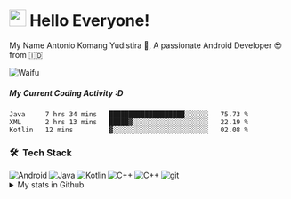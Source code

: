 <h1><img src="https://emojis.slackmojis.com/emojis/images/1531849430/4246/blob-sunglasses.gif?1531849430" width="30"/> Hello Everyone!</h1>

My Name Antonio Komang Yudistira :slightly_smiling_face:, A passionate Android Developer 😎 from :indonesia:

![Waifu](https://media.tenor.com/images/65c7440150143f89acf1c29bd31d26c1/tenor.gif)

##### My Current Coding Activity :D
<!--START_SECTION:waka-->
```text
Java     7 hrs 34 mins   ███████████████████░░░░░░   75.73 % 
XML      2 hrs 13 mins   █████▓░░░░░░░░░░░░░░░░░░░   22.19 % 
Kotlin   12 mins         ▓░░░░░░░░░░░░░░░░░░░░░░░░   02.08 % 
```
<!--END_SECTION:waka-->


### 🛠 &nbsp;Tech Stack
<img align="left" alt="Android"  src="https://img.shields.io/badge/-Android-3DDC84?style=flat-square&logo=android&logoColor=white"/>
<img align="left" alt="Java"  src="https://img.shields.io/badge/-Java-007396?style=flat-square&logo=java&logoColor=white"/>
<img align="left" alt="Kotlin"  src="https://img.shields.io/badge/-Kotlin-0095D5?style=flat-square&logo=kotlin&logoColor=white"/>
<img align="left" alt="C++"  src="https://img.shields.io/badge/-Google_Cloud_Platform-1a73e8?style=flat-square&logo=google-cloud&logoColor=white"/>
<img align="left" alt="C++"  src="https://img.shields.io/badge/-Firebase-ffca28?style=flat-square&logo=firebase&logoColor=white"/>
<img alt="git" src="https://img.shields.io/badge/-Git-F05032?style=flat-square&logo=git&logoColor=white" />

<details>
  <summary>My stats in Github</summary>
  <br>
  <img src="https://github-readme-stats.vercel.app/api?username=komangss&show_icons=true">
  <img src="https://github-profile-trophy.vercel.app/?username=komangss">
  <hr>
  <p align="left"><img align="left" src="https://github-readme-stats.vercel.app/api/top-langs?username=komangss&show_icons=true&locale=en&layout=compact&theme=radical" alt="vaulstein" /></p>
 <p><img align="center" src="https://github-readme-streak-stats.herokuapp.com/?user=komangss&theme=radical" alt="komangss" /></p> 

![GitHub Activity Graph](https://activity-graph.herokuapp.com/graph?username=komangss&bg_color=000000&color=4fff67&line=4fff67&point=ffffff&area=true&hide_border=true)  
</details>
